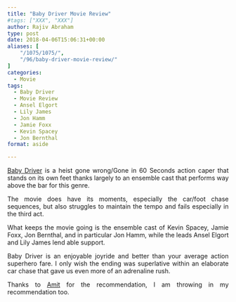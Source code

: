 ```yaml
---
title: "Baby Driver Movie Review"
#tags: ["XXX", "XXX"]
author: Rajiv Abraham
type: post
date: 2018-04-06T15:06:31+00:00
aliases: [
    "/1075/1075/",
    "/96/baby-driver-movie-review/"
]
categories:
  - Movie
tags:
  - Baby Driver
  - Movie Review
  - Ansel Elgort
  - Lily James
  - Jon Hamm
  - Jamie Foxx
  - Kevin Spacey
  - Jon Bernthal
format: aside

---
```

<p style="text-align: justify;">
  <a href="https://www.imdb.com/title/tt3890160/" target="_blank" rel="noopener">Baby Driver</a> is a heist gone wrong/Gone in 60 Seconds action caper that stands on its own feet thanks largely to an ensemble cast that performs way above the bar for this genre.
</p>

<p style="text-align: justify;">
  The movie does have its moments, especially the car/foot chase sequences, but also struggles to maintain the tempo and fails especially in the third act.
</p>

<p style="text-align: justify;">
  What keeps the movie going is the ensemble cast of Kevin Spacey, Jamie Foxx, Jon Bernthal, and in particular Jon Hamm, while the leads Ansel Elgort and Lily James lend able support.
</p>

<p style="text-align: justify;">
  Baby Driver is an enjoyable joyride and better than your average action superhero fare. I only wish the ending was superlative within an elaborate car chase that gave us even more of an adrenaline rush.
</p>

<p style="text-align: justify;">
  Thanks to <a href="https://www.amitgawande.com/journal/37761/" target="_blank" rel="noopener">Amit</a> for the recommendation, I am throwing in my recommendation too.
</p>